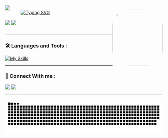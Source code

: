 <img align="left" src="https://media.giphy.com/media/hvRJCLFzcasrR4ia7z/giphy.gif" width="50px"/>

[![Typing SVG](https://readme-typing-svg.demolab.com?font=Fira+Code&size=30&pause=300&color=0DDF26&width=450&lines=Hi!;I'm+Lucas+Prado)](https://git.io/typing-svg)
<img align="right" width="160" height="180" src="https://media1.tenor.com/images/68e8337fb4eb7e40645d832c64762a8b/tenor.gif?itemid=19443613" style="border-radius: 50px;">
<div>
  <img height="180em"  align="center" src="https://github-readme-stats.vercel.app/api?username=Lucasx10&show_icons=true&theme=react&include_all_commits=true&count_private=true"/>
  <img height="180em"  align="center" src="https://github-readme-stats.vercel.app/api/top-langs/?username=Lucasx10&layout=compact&langs_count=6&theme=react"/>

</div>
 <br>
 
---

### :hammer_and_wrench: Languages and Tools :

[![My Skills](https://skillicons.dev/icons?i=python,html,css,js,docker,aws,git,linux)](https://skillicons.dev)


---

### 📲 Connect With me :
  <a href="https://www.instagram.com/lucasprado1/" target="_blank"><img src="https://img.shields.io/badge/-Instagram-%23E4405F?style=for-the-badge&logo=instagram&logoColor=white" target="_blank"></a>
  <a href="https://www.linkedin.com/in/lucasprado1/" target="_blank"><img src="https://img.shields.io/badge/-LinkedIn-%230077B5?style=for-the-badge&logo=linkedin&logoColor=white" target="_blank"></a>
  
---

<picture>
  <source media="(prefers-color-scheme: dark)" srcset="https://raw.githubusercontent.com/platane/platane/output/github-contribution-grid-snake-dark.svg">
  <source media="(prefers-color-scheme: light)" srcset="https://raw.githubusercontent.com/platane/platane/output/github-contribution-grid-snake.svg">
  <img alt="github contribution grid snake animation" src="https://raw.githubusercontent.com/platane/platane/output/github-contribution-grid-snake.svg">
</picture>
